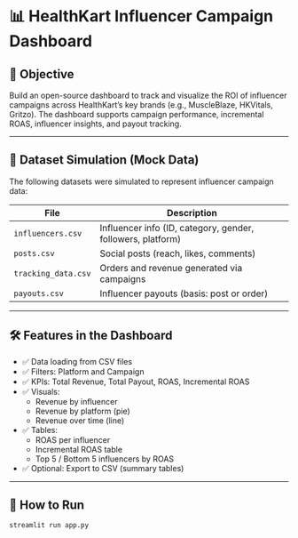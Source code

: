 # 📊 HealthKart Influencer Campaign Dashboard

## 🎯 Objective
Build an open-source dashboard to track and visualize the ROI of influencer campaigns across HealthKart’s key brands (e.g., MuscleBlaze, HKVitals, Gritzo). The dashboard supports campaign performance, incremental ROAS, influencer insights, and payout tracking.

---

## 🧱 Dataset Simulation (Mock Data)

The following datasets were simulated to represent influencer campaign data:

| File              | Description |
|-------------------|-------------|
| `influencers.csv` | Influencer info (ID, category, gender, followers, platform) |
| `posts.csv`       | Social posts (reach, likes, comments) |
| `tracking_data.csv` | Orders and revenue generated via campaigns |
| `payouts.csv`     | Influencer payouts (basis: post or order) |

---

## 🛠️ Features in the Dashboard

- ✅ Data loading from CSV files
- ✅ Filters: Platform and Campaign
- ✅ KPIs: Total Revenue, Total Payout, ROAS, Incremental ROAS
- ✅ Visuals:
  - Revenue by influencer
  - Revenue by platform (pie)
  - Revenue over time (line)
- ✅ Tables:
  - ROAS per influencer
  - Incremental ROAS table
  - Top 5 / Bottom 5 influencers by ROAS
- ✅ Optional: Export to CSV (summary tables)

---

## 🚀 How to Run

```bash
streamlit run app.py
